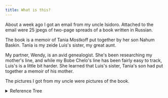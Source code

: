 ```yaml
---
title: What is this?
---
```


About a week ago
I got an email  from
my uncle Isidoro.
Attached to the email
were 25 jpegs of two-page spreads
of a book written in Russian.

The book is a memoir of Tania Mostkoff
put together by her son Nahum Baskin.
Tania is my zeide Luis's sister,
my great aunt.

My partner, Wendy, is an avid genealogist.
She's been researching my mother's line,
and while my Bobe Chelo's line has been
fairly easy to track, Luis's is a little
bit harder. She learned that Luis's
sister, Tania's son had put together
a memoir of his mother.

The pictures I got from my uncle
were pictures of the book.




<details>
<summary>Reference Tree</summary>

<img src="/assets/img/tree.svg">

</details>
